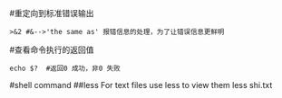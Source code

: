 #重定向到标准错误输出

	>&2 #&-->'the same as' 报错信息的处理，为了让错误信息更鲜明

#查看命令执行的返回值

	echo $?  #返回0 成功，非0 失败

#shell command
##less 
For text files use less to view them
	less shi.txt
